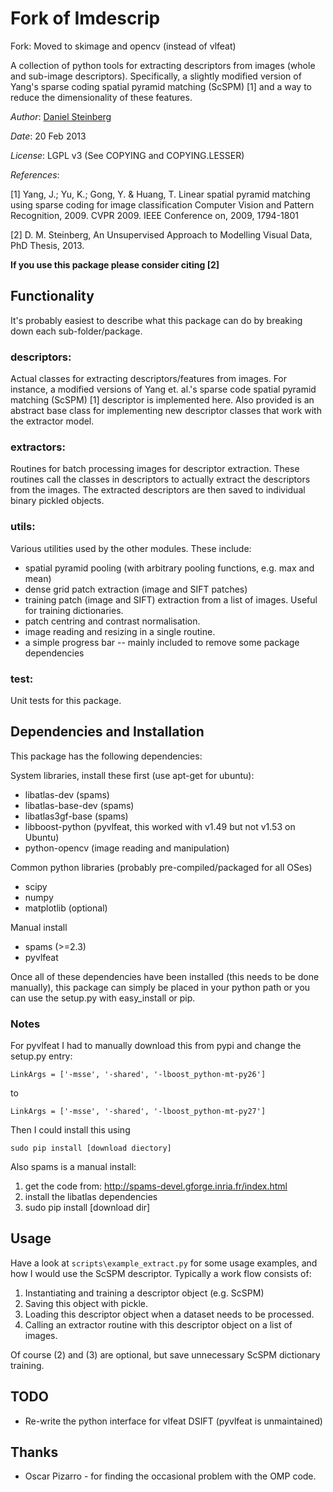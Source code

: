Fork of Imdescrip
=========

Fork: Moved to skimage and opencv (instead of vlfeat)

A collection of python tools for extracting descriptors from images (whole and
sub-image descriptors). Specifically, a slightly modified version of Yang's
sparse coding spatial pyramid matching (ScSPM) [1] and a way to reduce the
dimensionality of these features.


*Author*: [Daniel Steinberg](http://www.daniel-steinberg.info)

*Date*: 20 Feb 2013

*License*: LGPL v3 (See COPYING and COPYING.LESSER)

*References*:

 [1] Yang, J.; Yu, K.; Gong, Y. & Huang, T. Linear spatial pyramid matching
     using sparse coding for image classification Computer Vision and Pattern
     Recognition, 2009. CVPR 2009. IEEE Conference on, 2009, 1794-1801

 [2] D. M. Steinberg, An Unsupervised Approach to Modelling Visual Data, PhD
     Thesis, 2013.

**If you use this package please consider citing [2]**


Functionality
-------------

It's probably easiest to describe what this package can do by breaking down
each sub-folder/package.


### descriptors:

Actual classes for extracting descriptors/features from images. For instance, a
modified versions of Yang et. al.'s sparse code spatial pyramid matching
(ScSPM) [1] descriptor is implemented here. Also provided is an abstract base
class for implementing new descriptor classes that work with the extractor
model.


### extractors:

Routines for batch processing images for descriptor extraction. These routines
call the classes in descriptors to actually extract the descriptors from the
images. The extracted descriptors are then saved to individual binary pickled
objects. 


### utils:

Various utilities used by the other modules. These include:

* spatial pyramid pooling (with arbitrary pooling functions, e.g. max and mean)
* dense grid patch extraction (image and SIFT patches)
* training patch (image and SIFT) extraction from a list of images. Useful for
  training dictionaries.
* patch centring and contrast normalisation.
* image reading and resizing in a single routine.
* a simple progress bar -- mainly included to remove some package dependencies

### test:

Unit tests for this package.


Dependencies and Installation
-----------------------------

This package has the following dependencies:

System libraries, install these first (use apt-get for ubuntu):
* libatlas-dev      (spams)
* libatlas-base-dev (spams)
* libatlas3gf-base  (spams)
* libboost-python   (pyvlfeat, this worked with v1.49 but not v1.53 on Ubuntu)
* python-opencv     (image reading and manipulation)

Common python libraries (probably pre-compiled/packaged for all OSes)
* scipy
* numpy
* matplotlib (optional)

Manual install
* spams (>=2.3)
* pyvlfeat

Once all of these dependencies have been installed (this needs to be done
manually), this package can simply be placed in your python path or you can use
the setup.py with easy\_install or pip.

### Notes

For pyvlfeat I had to manually download this from pypi and change the setup.py
entry:

    LinkArgs = ['-msse', '-shared', '-lboost_python-mt-py26']
to

    LinkArgs = ['-msse', '-shared', '-lboost_python-mt-py27']

Then I could install this using 

    sudo pip install [download diectory]

Also spams is a manual install: 
  
  1. get the code from: http://spams-devel.gforge.inria.fr/index.html
  2. install the libatlas dependencies
  3. sudo pip install [download dir]


Usage
-----

Have a look at `scripts\example_extract.py` for some usage examples, and how I
would use the ScSPM descriptor. Typically a work flow consists of:

1. Instantiating and training a descriptor object (e.g. ScSPM)
2. Saving this object with pickle.
3. Loading this descriptor object when a dataset needs to be processed.
4. Calling an extractor routine with this descriptor object on a list of images.

Of course (2) and (3) are optional, but save unnecessary ScSPM dictionary
training.


TODO
----

* Re-write the python interface for vlfeat DSIFT (pyvlfeat is unmaintained)


Thanks
------

* Oscar Pizarro - for finding the occasional problem with the OMP code.
